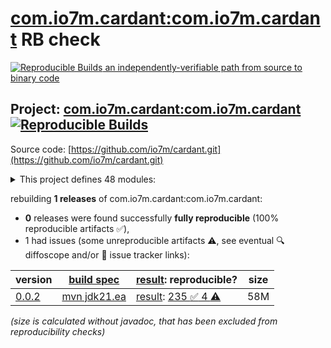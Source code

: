 [com.io7m.cardant:com.io7m.cardant](https://central.sonatype.com/artifact/com.io7m.cardant/com.io7m.cardant/versions) RB check
=======

[![Reproducible Builds](https://reproducible-builds.org/images/logos/rb.svg) an independently-verifiable path from source to binary code](https://reproducible-builds.org/)

## Project: [com.io7m.cardant:com.io7m.cardant](https://central.sonatype.com/artifact/com.io7m.cardant/com.io7m.cardant/versions) [![Reproducible Builds](https://img.shields.io/endpoint?url=https://raw.githubusercontent.com/jvm-repo-rebuild/reproducible-central/master/content/com/io7m/cardant/badge.json)](https://github.com/jvm-repo-rebuild/reproducible-central/blob/master/content/com/io7m/cardant/README.md)

Source code: [https://github.com/io7m/cardant.git](https://github.com/io7m/cardant.git)

<details><summary>This project defines 48 modules:</summary>

* [com.io7m.cardant:com.io7m.cardant](https://central.sonatype.com/artifact/com.io7m.cardant/com.io7m.cardant/overview)
* [com.io7m.cardant:com.io7m.cardant.client.api](https://central.sonatype.com/artifact/com.io7m.cardant/com.io7m.cardant.client.api/overview)
* [com.io7m.cardant:com.io7m.cardant.client.basic](https://central.sonatype.com/artifact/com.io7m.cardant/com.io7m.cardant.client.basic/overview)
* [com.io7m.cardant:com.io7m.cardant.client.preferences.api](https://central.sonatype.com/artifact/com.io7m.cardant/com.io7m.cardant.client.preferences.api/overview)
* [com.io7m.cardant:com.io7m.cardant.client.preferences.vanilla](https://central.sonatype.com/artifact/com.io7m.cardant/com.io7m.cardant.client.preferences.vanilla/overview)
* [com.io7m.cardant:com.io7m.cardant.database.api](https://central.sonatype.com/artifact/com.io7m.cardant/com.io7m.cardant.database.api/overview)
* [com.io7m.cardant:com.io7m.cardant.database.postgres](https://central.sonatype.com/artifact/com.io7m.cardant/com.io7m.cardant.database.postgres/overview)
* [com.io7m.cardant:com.io7m.cardant.documentation](https://central.sonatype.com/artifact/com.io7m.cardant/com.io7m.cardant.documentation/overview)
* [com.io7m.cardant:com.io7m.cardant.error_codes](https://central.sonatype.com/artifact/com.io7m.cardant/com.io7m.cardant.error_codes/overview)
* [com.io7m.cardant:com.io7m.cardant.main](https://central.sonatype.com/artifact/com.io7m.cardant/com.io7m.cardant.main/overview)
* [com.io7m.cardant:com.io7m.cardant.model](https://central.sonatype.com/artifact/com.io7m.cardant/com.io7m.cardant.model/overview)
* [com.io7m.cardant:com.io7m.cardant.oci](https://central.sonatype.com/artifact/com.io7m.cardant/com.io7m.cardant.oci/overview)
* [com.io7m.cardant:com.io7m.cardant.parsers](https://central.sonatype.com/artifact/com.io7m.cardant/com.io7m.cardant.parsers/overview)
* [com.io7m.cardant:com.io7m.cardant.protocol.api](https://central.sonatype.com/artifact/com.io7m.cardant/com.io7m.cardant.protocol.api/overview)
* [com.io7m.cardant:com.io7m.cardant.protocol.inventory](https://central.sonatype.com/artifact/com.io7m.cardant/com.io7m.cardant.protocol.inventory/overview)
* [com.io7m.cardant:com.io7m.cardant.protocol.inventory.cb](https://central.sonatype.com/artifact/com.io7m.cardant/com.io7m.cardant.protocol.inventory.cb/overview)
* [com.io7m.cardant:com.io7m.cardant.security](https://central.sonatype.com/artifact/com.io7m.cardant/com.io7m.cardant.security/overview)
* [com.io7m.cardant:com.io7m.cardant.server.api](https://central.sonatype.com/artifact/com.io7m.cardant/com.io7m.cardant.server.api/overview)
* [com.io7m.cardant:com.io7m.cardant.server.basic](https://central.sonatype.com/artifact/com.io7m.cardant/com.io7m.cardant.server.basic/overview)
* [com.io7m.cardant:com.io7m.cardant.server.controller](https://central.sonatype.com/artifact/com.io7m.cardant/com.io7m.cardant.server.controller/overview)
* [com.io7m.cardant:com.io7m.cardant.server.http](https://central.sonatype.com/artifact/com.io7m.cardant/com.io7m.cardant.server.http/overview)
* [com.io7m.cardant:com.io7m.cardant.server.inventory.v1](https://central.sonatype.com/artifact/com.io7m.cardant/com.io7m.cardant.server.inventory.v1/overview)
* [com.io7m.cardant:com.io7m.cardant.server.service.clock](https://central.sonatype.com/artifact/com.io7m.cardant/com.io7m.cardant.server.service.clock/overview)
* [com.io7m.cardant:com.io7m.cardant.server.service.configuration](https://central.sonatype.com/artifact/com.io7m.cardant/com.io7m.cardant.server.service.configuration/overview)
* [com.io7m.cardant:com.io7m.cardant.server.service.health](https://central.sonatype.com/artifact/com.io7m.cardant/com.io7m.cardant.server.service.health/overview)
* [com.io7m.cardant:com.io7m.cardant.server.service.idstore](https://central.sonatype.com/artifact/com.io7m.cardant/com.io7m.cardant.server.service.idstore/overview)
* [com.io7m.cardant:com.io7m.cardant.server.service.maintenance](https://central.sonatype.com/artifact/com.io7m.cardant/com.io7m.cardant.server.service.maintenance/overview)
* [com.io7m.cardant:com.io7m.cardant.server.service.reqlimit](https://central.sonatype.com/artifact/com.io7m.cardant/com.io7m.cardant.server.service.reqlimit/overview)
* [com.io7m.cardant:com.io7m.cardant.server.service.sessions](https://central.sonatype.com/artifact/com.io7m.cardant/com.io7m.cardant.server.service.sessions/overview)
* [com.io7m.cardant:com.io7m.cardant.server.service.telemetry.api](https://central.sonatype.com/artifact/com.io7m.cardant/com.io7m.cardant.server.service.telemetry.api/overview)
* [com.io7m.cardant:com.io7m.cardant.server.service.telemetry.otp](https://central.sonatype.com/artifact/com.io7m.cardant/com.io7m.cardant.server.service.telemetry.otp/overview)
* [com.io7m.cardant:com.io7m.cardant.server.service.tls](https://central.sonatype.com/artifact/com.io7m.cardant/com.io7m.cardant.server.service.tls/overview)
* [com.io7m.cardant:com.io7m.cardant.server.service.verdant](https://central.sonatype.com/artifact/com.io7m.cardant/com.io7m.cardant.server.service.verdant/overview)
* [com.io7m.cardant:com.io7m.cardant.shell](https://central.sonatype.com/artifact/com.io7m.cardant/com.io7m.cardant.shell/overview)
* [com.io7m.cardant:com.io7m.cardant.strings](https://central.sonatype.com/artifact/com.io7m.cardant/com.io7m.cardant.strings/overview)
* [com.io7m.cardant:com.io7m.cardant.tests](https://central.sonatype.com/artifact/com.io7m.cardant/com.io7m.cardant.tests/overview)
* [com.io7m.cardant:com.io7m.cardant.tests.arbitraries](https://central.sonatype.com/artifact/com.io7m.cardant/com.io7m.cardant.tests.arbitraries/overview)
* [com.io7m.cardant:com.io7m.cardant.tls](https://central.sonatype.com/artifact/com.io7m.cardant/com.io7m.cardant.tls/overview)
* [com.io7m.cardant:com.io7m.cardant.type_packages.checker.api](https://central.sonatype.com/artifact/com.io7m.cardant/com.io7m.cardant.type_packages.checker.api/overview)
* [com.io7m.cardant:com.io7m.cardant.type_packages.checkers](https://central.sonatype.com/artifact/com.io7m.cardant/com.io7m.cardant.type_packages.checkers/overview)
* [com.io7m.cardant:com.io7m.cardant.type_packages.compiler.api](https://central.sonatype.com/artifact/com.io7m.cardant/com.io7m.cardant.type_packages.compiler.api/overview)
* [com.io7m.cardant:com.io7m.cardant.type_packages.compilers](https://central.sonatype.com/artifact/com.io7m.cardant/com.io7m.cardant.type_packages.compilers/overview)
* [com.io7m.cardant:com.io7m.cardant.type_packages.parser.api](https://central.sonatype.com/artifact/com.io7m.cardant/com.io7m.cardant.type_packages.parser.api/overview)
* [com.io7m.cardant:com.io7m.cardant.type_packages.parsers](https://central.sonatype.com/artifact/com.io7m.cardant/com.io7m.cardant.type_packages.parsers/overview)
* [com.io7m.cardant:com.io7m.cardant.type_packages.resolver.api](https://central.sonatype.com/artifact/com.io7m.cardant/com.io7m.cardant.type_packages.resolver.api/overview)
* [com.io7m.cardant:com.io7m.cardant.type_packages.standard](https://central.sonatype.com/artifact/com.io7m.cardant/com.io7m.cardant.type_packages.standard/overview)
* [com.io7m.cardant:com.io7m.cardant.type_packages.upgrades](https://central.sonatype.com/artifact/com.io7m.cardant/com.io7m.cardant.type_packages.upgrades/overview)
* [com.io7m.cardant:com.io7m.cardant.type_packages.upgrades.api](https://central.sonatype.com/artifact/com.io7m.cardant/com.io7m.cardant.type_packages.upgrades.api/overview)
</details>

rebuilding **1 releases** of com.io7m.cardant:com.io7m.cardant:
- **0** releases were found successfully **fully reproducible** (100% reproducible artifacts :white_check_mark:),
- 1 had issues (some unreproducible artifacts :warning:, see eventual :mag: diffoscope and/or :memo: issue tracker links):

| version | [build spec](/BUILDSPEC.md) | [result](https://reproducible-builds.org/docs/jvm/): reproducible? | size |
| -- | --------- | ------ | -- |
| [0.0.2](https://central.sonatype.com/artifact/com.io7m.cardant/com.io7m.cardant/0.0.2/pom) | [mvn jdk21.ea](com.io7m.cardant-0.0.2.buildspec) | [result](com.io7m.cardant-0.0.2.buildinfo): [235 :white_check_mark:  4 :warning:](com.io7m.cardant-0.0.2.buildcompare) | 58M |

<i>(size is calculated without javadoc, that has been excluded from reproducibility checks)</i>
